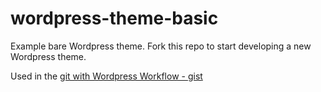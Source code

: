# wordpress-theme-basic
Example bare Wordpress theme. Fork this repo to start developing a new Wordpress theme.

Used in the [git with Wordpress Workflow - gist](https://gist.github.com/MWins/b51c977f28a94dc098b7)


